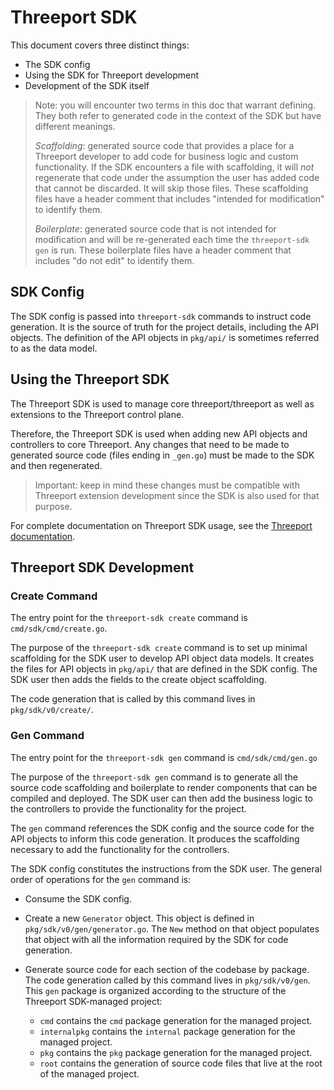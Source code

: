 # Threeport SDK

This document covers three distinct things:

* The SDK config
* Using the SDK for Threeport development
* Development of the SDK itself

> Note: you will encounter two terms in this doc that warrant defining.  They
> both refer to generated code in the context of the SDK but have different
> meanings.
>
> *Scaffolding*: generated source code that provides a place for a Threeport
> developer to add code for business logic and custom functionality.  If the SDK
> encounters a file with scaffolding, it will _not_ regenerate that code under
> the assumption the user has added code that cannot be discarded.  It will skip
> those files.  These scaffolding files have a header comment that includes
> "intended for modification" to identify them.
>
> *Boilerplate*: generated source code that is not intended for modification and
> will be re-generated each time the `threeport-sdk gen` is run.  These
> boilerplate files have a header comment that includes "do not edit" to
> identify them.

## SDK Config

The SDK config is passed into `threeport-sdk` commands to instruct code
generation.  It is the source of truth for the project details, including the
API objects.  The definition of the API objects in `pkg/api/` is sometimes
referred to as the data model.

## Using the Threeport SDK

The Threeport SDK is used to manage core threeport/threeport as well as
extensions to the Threeport control plane.

Therefore, the Threeport SDK is used when adding new API objects and controllers
to core Threeport.  Any changes that need to be made to generated source code
(files ending in `_gen.go`) must be made to the SDK and then regenerated.

> Important: keep in mind these changes must be compatible with Threeport
> extension development since the SDK is also used for that purpose.

For complete documentation on Threeport SDK usage, see the [Threeport
documentation](https://threeport.io/).

## Threeport SDK Development

### Create Command

The entry point for the `threeport-sdk create` command is
`cmd/sdk/cmd/create.go`.

The purpose of the `threeport-sdk create` command is to set up minimal
scaffolding for the SDK user to develop API object data models.  It creates the
files for API objects in `pkg/api/` that are defined in the SDK config.  The SDK
user then adds the fields to the create object scaffolding.

The code generation that is called by this command lives in
`pkg/sdk/v0/create/`.

### Gen Command

The entry point for the `threeport-sdk gen` command is `cmd/sdk/cmd/gen.go`

The purpose of the `threeport-sdk gen` command is to generate all the source
code scaffolding and boilerplate to render components that can be compiled and
deployed.  The SDK user can then add the business logic to the controllers to
provide the functionality for the project.

The `gen` command references the SDK config and the source code for the API
objects to inform this code generation.  It produces the scaffolding necessary
to add the functionality for the controllers.

The SDK config constitutes the instructions from the SDK user.  The general
order of operations for the `gen` command is:

* Consume the SDK config.
* Create a new `Generator` object.  This object is defined in
  `pkg/sdk/v0/gen/generator.go`.  The `New` method on that object populates
  that object with all the information required by the SDK for code generation.
* Generate source code for each section of the codebase by package.  The code
  generation called by this command lives in `pkg/sdk/v0/gen`.  This `gen`
  package is organized according to the structure of the Threeport SDK-managed
  project:

  * `cmd` contains the `cmd` package generation for the managed project.
  * `internalpkg` contains the `internal` package generation for the managed
    project.
  * `pkg` contains the `pkg` package generation for the managed project.
  * `root` contains the generation of source code files that live at the root of
    the managed project.

